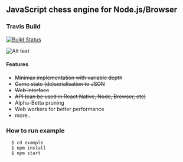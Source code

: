 ## JavaScript chess engine for Node.js/Browser

### Travis Build
[![Build Status](https://travis-ci.org/venil7/chess.svg?branch=master)](https://travis-ci.org/venil7/chess)

![Alt text](http://i.imgur.com/mMDubRW.gif)

#### Features
 - ~~Minimax implementation with variable depth~~
 - ~~Game state (de)serialisation to JSON~~
 - ~~Web interface~~
 - ~~API (can be used in React Native, Node, Browser, etc)~~
 - Alpha-Betta pruning
 - Web workers for better performance
 - more..

 ### How to run example
      $ cd example
      $ npm install
      $ npm start